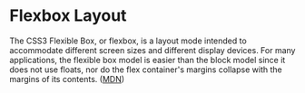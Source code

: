 # Flexbox Layout

The CSS3 Flexible Box, or flexbox, is a layout mode intended to accommodate different screen sizes and different display devices. For many applications, the flexible box model is easier than the block model since it does not use floats, nor do the flex container's margins collapse with the margins of its contents. ([MDN](https://developer.mozilla.org/en-US/docs/Web/CSS/CSS_Flexible_Box_Layout/Using_CSS_flexible_boxes))

